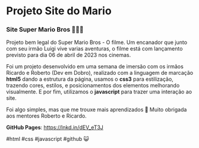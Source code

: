 # Projeto Site do Mario
### Site Super Mario Bros 🧑🏻‍🔧

Projeto bem legal do Super Mario Bros - O filme.
Um encanador que junto com seu irmão Luigi vive varias aventuras, o filme está com lançamento previsto para dia 06 de abril de 2023 nos cinemas.

Foi um projeto desenvolvido em uma semana de imersão com os irmãos Ricardo e Roberto (Dev em Dobro), realizado com a linguagem de marcação **html5** dando a estrutura da página, usamos o **css3** para estilização, trazendo cores, estilos, e posicionamentos dos elementos melhorando visualmente. E por fim, utilizamos o **javascript** para trazer uma interação ao site.

Foi algo simples, mas que me trouxe mais aprendizados 🚀
Muito obrigada aos mentores Roberto e Ricardo.

**GitHub Pages**: https://lnkd.in/dEV_eT3J

#html #css #javascript #github 😺
